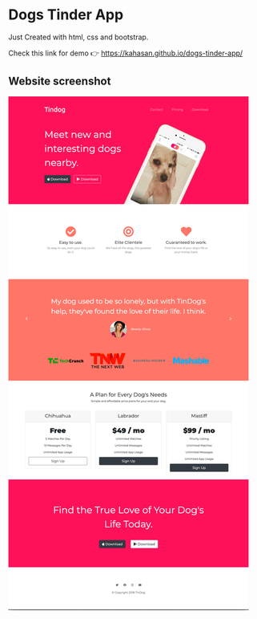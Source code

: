 # Dogs Tinder App
Just Created with html, css and bootstrap.

Check this link for demo 👉 
https://kahasan.github.io/dogs-tinder-app/


## Website screenshot
![Website screenshot](/screenshot.png)
